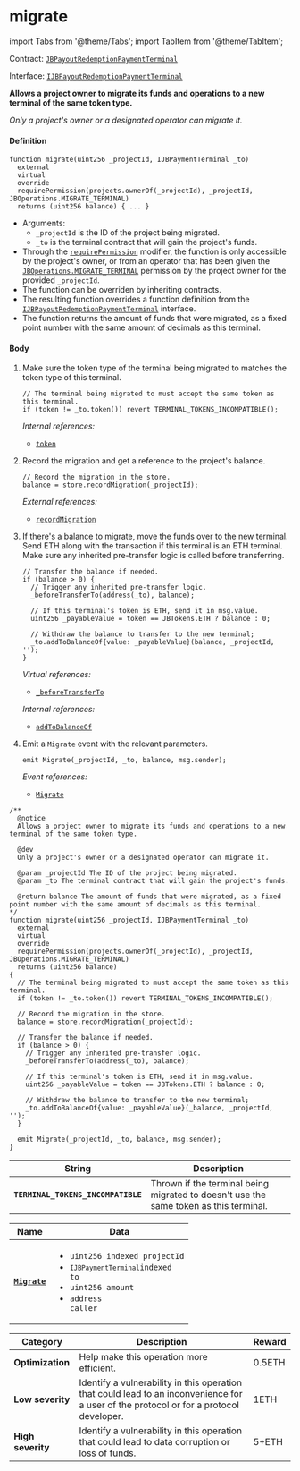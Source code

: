 # migrate

import Tabs from '@theme/Tabs';
import TabItem from '@theme/TabItem';

Contract: [`JBPayoutRedemptionPaymentTerminal`](/api/contracts/or-abstract/jbpayoutredemptionpaymentterminal/README.md)​‌

Interface: [`IJBPayoutRedemptionPaymentTerminal`](/api/interfaces/ijbpayoutredemptionpaymentterminal.md)

<Tabs>
<TabItem value="Step by step" label="Step by step">

**Allows a project owner to migrate its funds and operations to a new terminal of the same token type.**

_Only a project's owner or a designated operator can migrate it._

#### Definition

```
function migrate(uint256 _projectId, IJBPaymentTerminal _to)
  external
  virtual
  override
  requirePermission(projects.ownerOf(_projectId), _projectId, JBOperations.MIGRATE_TERMINAL) 
  returns (uint256 balance) { ... }
```

* Arguments:
  * `_projectId` is the ID of the project being migrated.
  * `_to` is the terminal contract that will gain the project's funds.
* Through the [`requirePermission`](/api/contracts/or-abstract/jboperatable/modifiers/requirepermission.md) modifier, the function is only accessible by the project's owner, or from an operator that has been given the [`JBOperations.MIGRATE_TERMINAL`](/api/libraries/jboperations.md) permission by the project owner for the provided `_projectId`.
* The function can be overriden by inheriting contracts.
* The resulting function overrides a function definition from the [`IJBPayoutRedemptionPaymentTerminal`](/api/interfaces/ijbpayoutredemptionpaymentterminal.md) interface.
* The function returns the amount of funds that were migrated, as a fixed point number with the same amount of decimals as this terminal.

#### Body

1.  Make sure the token type of the terminal being migrated to matches the token type of this terminal.

    ```
    // The terminal being migrated to must accept the same token as this terminal.
    if (token != _to.token()) revert TERMINAL_TOKENS_INCOMPATIBLE();
    ```

    _Internal references:_

    * [`token`](/api/contracts/or-abstract/jbpayoutredemptionpaymentterminal/properties/token.md)
2.  Record the migration and get a reference to the project's balance.

    ```
    // Record the migration in the store.
    balance = store.recordMigration(_projectId);
    ```

    _External references:_

    * [`recordMigration`](/api/contracts/jbpaymentterminalstore/write/recordmigration.md)
3.  If there's a balance to migrate, move the funds over to the new terminal. Send ETH along with the transaction if this terminal is an ETH terminal. Make sure any inherited pre-transfer logic is called before transferring. 

    ```
    // Transfer the balance if needed.
    if (balance > 0) {
      // Trigger any inherited pre-transfer logic.
      _beforeTransferTo(address(_to), balance);

      // If this terminal's token is ETH, send it in msg.value.
      uint256 _payableValue = token == JBTokens.ETH ? balance : 0;

      // Withdraw the balance to transfer to the new terminal;
      _to.addToBalanceOf{value: _payableValue}(balance, _projectId, '');
    }
    ```

    _Virtual references:_

    * [`_beforeTransferTo`](/api/contracts/or-abstract/jbpayoutredemptionpaymentterminal/write/-_beforetransferto.md)

    _Internal references:_

    * [`addToBalanceOf`](/api/contracts/or-abstract/jbpayoutredemptionpaymentterminal/write/addtobalanceof.md)
4.  Emit a `Migrate` event with the relevant parameters.

    ```
    emit Migrate(_projectId, _to, balance, msg.sender);
    ```

    _Event references:_

    * [`Migrate`](/api/contracts/or-abstract/jbpayoutredemptionpaymentterminal/events/migrate.md)

</TabItem>

<TabItem value="Code" label="Code">

```
/**
  @notice
  Allows a project owner to migrate its funds and operations to a new terminal of the same token type.

  @dev
  Only a project's owner or a designated operator can migrate it.

  @param _projectId The ID of the project being migrated.
  @param _to The terminal contract that will gain the project's funds.

  @return balance The amount of funds that were migrated, as a fixed point number with the same amount of decimals as this terminal.
*/
function migrate(uint256 _projectId, IJBPaymentTerminal _to)
  external
  virtual
  override
  requirePermission(projects.ownerOf(_projectId), _projectId, JBOperations.MIGRATE_TERMINAL)
  returns (uint256 balance)
{
  // The terminal being migrated to must accept the same token as this terminal.
  if (token != _to.token()) revert TERMINAL_TOKENS_INCOMPATIBLE();

  // Record the migration in the store.
  balance = store.recordMigration(_projectId);

  // Transfer the balance if needed.
  if (balance > 0) {
    // Trigger any inherited pre-transfer logic.
    _beforeTransferTo(address(_to), balance);

    // If this terminal's token is ETH, send it in msg.value.
    uint256 _payableValue = token == JBTokens.ETH ? balance : 0;

    // Withdraw the balance to transfer to the new terminal;
    _to.addToBalanceOf{value: _payableValue}(_balance, _projectId, '');
  }

  emit Migrate(_projectId, _to, balance, msg.sender);
}
```

</TabItem>

<TabItem value="Errors" label="Errors">

| String                             | Description                                                                           |
| ---------------------------------- | ------------------------------------------------------------------------------------- |
| **`TERMINAL_TOKENS_INCOMPATIBLE`** | Thrown if the terminal being migrated to doesn't use the same token as this terminal. |

</TabItem>

<TabItem value="Events" label="Events">

| Name                                       | Data                                                                                                                                                                                                                                               |
| ------------------------------------------ | -------------------------------------------------------------------------------------------------------------------------------------------------------------------------------------------------------------------------------------------------- |
| [**`Migrate`**](/api/contracts/or-abstract/jbpayoutredemptionpaymentterminal/events/migrate.md)                                 | <ul><li><code>uint256 indexed projectId</code></li><li><code>[`IJBPaymentTerminal`](/api/interfaces/ijbpaymentterminal.md)indexed to</code></li><li><code>uint256 amount</code></li><li><code>address caller</code></li></ul>                                                                                                                                                                                                                                 |

</TabItem>

<TabItem value="Bug bounty" label="Bug bounty">

| Category          | Description                                                                                                                            | Reward |
| ----------------- | -------------------------------------------------------------------------------------------------------------------------------------- | ------ |
| **Optimization**  | Help make this operation more efficient.                                                                                               | 0.5ETH |
| **Low severity**  | Identify a vulnerability in this operation that could lead to an inconvenience for a user of the protocol or for a protocol developer. | 1ETH   |
| **High severity** | Identify a vulnerability in this operation that could lead to data corruption or loss of funds.                                        | 5+ETH  |

</TabItem>
</Tabs>
